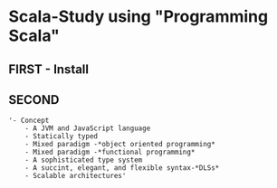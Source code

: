# Scala-Study using "Programming Scala"


## FIRST - Install


## SECOND 
	'- Concept
		- A JVM and JavaScript language
		- Statically typed
		- Mixed paradigm -*object oriented programming*
		- Mixed paradigm -*functional programming*
		- A sophisticated type system
		- A succint, elegant, and flexible syntax-*DLSs*
		- Scalable architectures'
